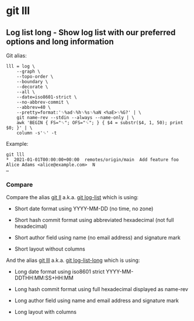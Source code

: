 # git lll

## Log list long - Show log list with our preferred options and long information

Git alias:

```git
lll = log \
    --graph \
    --topo-order \
    --boundary \
    --decorate \
    --all \
    --date=iso8601-strict \
    --no-abbrev-commit \
    --abbrev=40 \
    --pretty=format:'␟%ad␟%h␟%s␟%aN <%aE>␟%G?' | \
    git name-rev --stdin --always --name-only | \
    awk 'BEGIN { FS="␟"; OFS="␟"; } { $4 = substr($4, 1, 50); print $0; }' | \
    column -s'␟' -t
```

Example:

```shell
git lll
*  2021-01-01T00:00:00+00:00  remotes/origin/main  Add feature foo  Alice Adams <alice@example.com>  N
…
```

### Compare

Compare the alias [git ll](../git-ll) a.k.a. [git log-list](../git-log-list) which is using:

  * Short date format using YYYY-MM-DD (no time, no zone)

  * Short hash commit format using abbreviated hexadecimal (not full hexadecimal)

  * Short author field using name (no email address)  and signature mark

  * Short layout without columns

And the alias [git lll](../git-lll) a.k.a. [git log-list-long](../git-log-list-long) which is using:

  * Long date format using iso8601 strict YYYY-MM-DDTHH:MM:SS+HH:MM

  * Long hash commit format using full hexadecimal displayed as name-rev

  * Long author field using name and email address and signature mark

  * Long layout with columns
